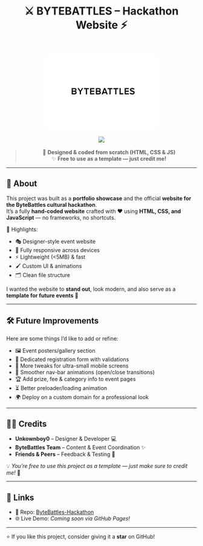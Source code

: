 <div align="center">

# ⚔️ BYTEBATTLES – Hackathon Website ⚡
</div>

<br>
<div align="center">
  
![ByteBattles](https://github.com/Unkownboy0/ByteBattles-Hackathon/blob/main/BYTEBATTLES_web.png "ByteBattles Website")

![](https://komarev.com/ghpvc/?username=Unkownboy0&color=blueviolet&style=flat-square)

> 🎨 **Designed & coded from scratch (HTML, CSS & JS)** <br>
> ✨ **Free to use as a template — just credit me!**  

</div>
  
---

## 📝 About  
This project was built as a **portfolio showcase** and the official **website for the ByteBattles cultural hackathon**.  
It’s a fully **hand-coded website** crafted with ❤️ using **HTML, CSS, and JavaScript** — no frameworks, no shortcuts.  

🔹 Highlights:  
- 🎭 Designer-style event website  
- 📱 Fully responsive across devices  
- ⚡ Lightweight (<5MB) & fast  
- 🖌️ Custom UI & animations  
- 🗂️ Clean file structure  

I wanted the website to **stand out**, look modern, and also serve as a **template for future events** 🚀  

---

## 🛠️ Future Improvements  
Here are some things I’d like to add or refine:  

- 🖼️ Event posters/gallery section  
- 📝 Dedicated registration form with validations  
- 📱 More tweaks for ultra-small mobile screens  
- 🎨 Smoother nav-bar animations (open/close transitions)  
- 🏆 Add prize, fee & category info to event pages  
- ⏳ Better preloader/loading animation  
- 🌍 Deploy on a custom domain for a professional look  

---

## 👨‍💻 Credits  

- **Unkownboy0** – Designer & Developer 💻  
- **ByteBattles Team** – Content & Event Coordination ✨  
- **Friends & Peers** – Feedback & Testing 📝  

💡 *You’re free to use this project as a template — just make sure to credit me!* 🙌  

---

## 🔗 Links  
- 📂 Repo: [ByteBattles-Hackathon](https://unkownboy0.github.io/ByteBattles-Hackathon/)  
- 🌐 Live Demo: *Coming soon via GitHub Pages!*  

---

⭐ If you like this project, consider giving it a **star** on GitHub!  

